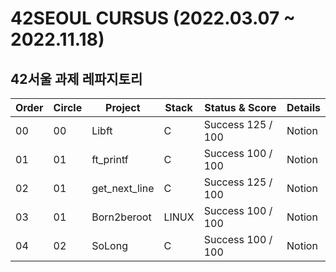 # 42SEOUL CURSUS (2022.03.07 ~ 2022.11.18)
## 42서울 과제 레파지토리
|Order|Circle|Project|Stack|Status & Score| Details|
|---|---|---|---|---|---|
|00|00|Libft|C|Success 125 / 100|Notion|
|01|01|ft_printf|C|Success 100 / 100|Notion|
|02|01|get_next_line|C|Success 125 / 100|Notion|
|03|01|Born2beroot|LINUX|Success 100 / 100|Notion|
|04|02|SoLong|C|Success 100 / 100|Notion|
